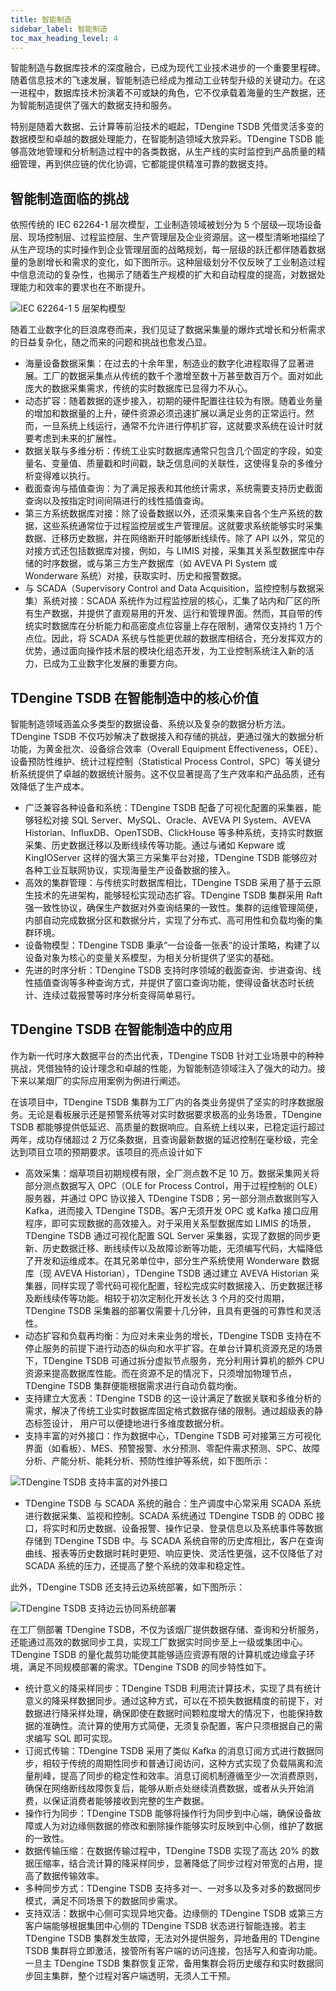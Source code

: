 ```yaml
---
title: 智能制造
sidebar_label: 智能制造
toc_max_heading_level: 4
---
```


智能制造与数据库技术的深度融合，已成为现代工业技术进步的一个重要里程碑。随着信息技术的飞速发展，智能制造已经成为推动工业转型升级的关键动力。在这一进程中，数据库技术扮演着不可或缺的角色，它不仅承载着海量的生产数据，还为智能制造提供了强大的数据支持和服务。

特别是随着大数据、云计算等前沿技术的崛起，TDengine TSDB 凭借灵活多变的数据模型和卓越的数据处理能力，在智能制造领域大放异彩。TDengine TSDB 能够高效地管理和分析制造过程中的各类数据，从生产线的实时监控到产品质量的精细管理，再到供应链的优化协调，它都能提供精准可靠的数据支持。

## 智能制造面临的挑战

依照传统的 IEC 62264-1 层次模型，工业制造领域被划分为 5 个层级—现场设备层、现场控制层、过程监控层、生产管理层及企业资源层。这一模型清晰地描绘了从生产现场的实时操作到企业管理层面的战略规划，每一层级的跃迁都伴随着数据量的急剧增长和需求的变化，如下图所示。这种层级划分不仅反映了工业制造过程中信息流动的复杂性，也揭示了随着生产规模的扩大和自动程度的提高，对数据处理能力和效率的要求也在不断提升。

![IEC 62264-1 5 层架构模型](./manufacture-1.png)

随着工业数字化的巨浪席卷而来，我们见证了数据采集量的爆炸式增长和分析需求的日益复杂化，随之而来的问题和挑战也愈发凸显。
- 海量设备数据采集：在过去的十余年里，制造业的数字化进程取得了显著进展。工厂的数据采集点从传统的数千个激增至数十万甚至数百万个。面对如此庞大的数据采集需求，传统的实时数据库已显得力不从心。
- 动态扩容：随着数据的逐步接入，初期的硬件配置往往较为有限。随着业务量的增加和数据量的上升，硬件资源必须迅速扩展以满足业务的正常运行。然而，一旦系统上线运行，通常不允许进行停机扩容，这就要求系统在设计时就要考虑到未来的扩展性。
- 数据关联与多维分析：传统工业实时数据库通常只包含几个固定的字段，如变量名、变量值、质量戳和时间戳，缺乏信息间的关联性，这使得复杂的多维分析变得难以执行。
- 截面查询与插值查询：为了满足报表和其他统计需求，系统需要支持历史截面查询以及按指定时间间隔进行的线性插值查询。
- 第三方系统数据库对接：除了设备数据以外，还须采集来自各个生产系统的数据，这些系统通常位于过程监控层或生产管理层。这就要求系统能够实时采集数据、迁移历史数据，并在网络断开时能够断线续传。除了 API 以外，常见的对接方式还包括数据库对接，例如，与 LIMIS 对接，采集其关系型数据库中存储的时序数据，或与第三方生产数据库（如 AVEVA PI System 或 Wonderware 系统）对接，获取实时、历史和报警数据。
- 与 SCADA（Supervisory Control and Data Acquisition，监控控制与数据采集）系统对接：SCADA 系统作为过程监控层的核心，汇集了站内和厂区的所有生产数据，并提供了直观易用的开发、运行和管理界面。然而，其自带的传统实时数据库在分析能力和高密度点位容量上存在限制，通常仅支持约 1 万个点位。因此，将 SCADA 系统与性能更优越的数据库相结合，充分发挥双方的优势，通过面向操作技术层的模块化组态开发，为工业控制系统注入新的活力，已成为工业数字化发展的重要方向。

## TDengine TSDB 在智能制造中的核心价值

智能制造领域涵盖众多类型的数据设备、系统以及复杂的数据分析方法。TDengine TSDB 不仅巧妙解决了数据接入和存储的挑战，更通过强大的数据分析功能，为黄金批次、设备综合效率（Overall Equipment Effectiveness，OEE）、设备预防性维护、统计过程控制（Statistical Process Control，SPC）等关键分析系统提供了卓越的数据统计服务。这不仅显著提高了生产效率和产品品质，还有效降低了生产成本。

- 广泛兼容各种设备和系统：TDengine TSDB 配备了可视化配置的采集器，能够轻松对接 SQL Server、MySQL、Oracle、AVEVA PI System、AVEVA Historian、InﬂuxDB、OpenTSDB、ClickHouse 等多种系统，支持实时数据采集、历史数据迁移以及断线续传等功能。通过与诸如 Kepware 或 KingIOServer 这样的强大第三方采集平台对接，TDengine TSDB 能够应对各种工业互联网协议，实现海量生产设备数据的接入。
- 高效的集群管理：与传统实时数据库相比，TDengine TSDB 采用了基于云原生技术的先进架构，能够轻松实现动态扩容。TDengine TSDB 集群采用 Raft 强一致性协议，确保生产数据对外查询结果的一致性。集群的运维管理简便，内部自动完成数据分区和数据分片，实现了分布式、高可用性和负载均衡的集群环境。
- 设备物模型：TDengine TSDB 秉承“一台设备一张表”的设计策略，构建了以设备对象为核心的变量关系模型，为相关分析提供了坚实的基础。
- 先进的时序分析：TDengine TSDB 支持时序领域的截面查询、步进查询、线性插值查询等多种查询方式，并提供了窗口查询功能，使得设备状态时长统计、连续过载报警等时序分析变得简单易行。

## TDengine TSDB 在智能制造中的应用

作为新一代时序大数据平台的杰出代表，TDengine TSDB 针对工业场景中的种种挑战，凭借独特的设计理念和卓越的性能，为智能制造领域注入了强大的动力。接下来以某烟厂的实际应用案例为例进行阐述。

在该项目中，TDengine TSDB 集群为工厂内的各类业务提供了坚实的时序数据服务。无论是看板展示还是预警系统等对实时数据要求极高的业务场景，TDengine TSDB 都能够提供低延迟、高质量的数据响应。自系统上线以来，已稳定运行超过两年，成功存储超过 2 万亿条数据，且查询最新数据的延迟控制在毫秒级，完全达到项目立项的预期要求。该项目的亮点设计如下

- 高效采集：烟草项目初期规模有限，全厂测点数不足 10 万。数据采集网关将部分测点数据写入 OPC（OLE for Process Control，用于过程控制的 OLE）服务器，并通过 OPC 协议接入 TDengine TSDB；另一部分测点数据则写入 Kafka，进而接入 TDengine TSDB。客户无须开发 OPC 或 Kafka 接口应用程序，即可实现数据的高效接入。对于采用关系型数据库如 LIMIS 的场景，TDengine TSDB 通过可视化配置 SQL Server 采集器，实现了数据的同步更新、历史数据迁移、断线续传以及故障诊断等功能，无须编写代码，大幅降低了开发和运维成本。在其兄弟单位中，部分生产系统使用 Wonderware 数据库（现 AVEVA Historian），TDengine TSDB 通过建立 AVEVA Historian 采集器，同样实现了零代码可视化配置，轻松完成实时数据接入、历史数据迁移及断线续传等功能。相较于初次定制化开发长达 3 个月的交付周期，TDengine TSDB 采集器的部署仅需要十几分钟，且具有更强的可靠性和灵活性。
- 动态扩容和负载再均衡：为应对未来业务的增长，TDengine TSDB 支持在不停止服务的前提下进行动态的纵向和水平扩容。在单台计算机资源充足的场景下，TDengine TSDB 可通过拆分虚拟节点服务，充分利用计算机的额外 CPU 资源来提高数据库性能。而在资源不足的情况下，只须增加物理节点，TDengine TSDB 集群便能根据需求进行自动负载均衡。
- 支持建立大宽表：TDengine TSDB 的这一设计满足了数据关联和多维分析的需求，解决了传统工业实时数据库固定格式数据存储的限制。通过超级表的静态标签设计，
用户可以便捷地进行多维度数据分析。
- 支持丰富的对外接口：作为数据中心，TDengine TSDB 可对接第三方可视化界面（如看板）、MES、预警报警、水分预测、零配件需求预测、SPC、故障分析、产能分析、能耗分析、预防性维护等系统，如下图所示：

![TDengine TSDB 支持丰富的对外接口](./manufacture-2.png)

- TDengine TSDB 与 SCADA 系统的融合：生产调度中心常采用 SCADA 系统进行数据采集、监视和控制。SCADA 系统通过 TDengine TSDB 的 ODBC 接口，将实时和历史数据、设备报警、操作记录、登录信息以及系统事件等数据存储到 TDengine TSDB 中。与 SCADA 系统自带的历史库相比，客户在查询曲线、报表等历史数据时耗时更短、响应更快、灵活性更强，这不仅降低了对 SCADA 系统的压力，还提高了整个系统的效率和稳定性。

此外，TDengine TSDB 还支持云边系统部署，如下图所示：

![TDengine TSDB 支持边云协同系统部署](./manufacture-3.png)

在工厂侧部署 TDengine TSDB，不仅为该烟厂提供数据存储、查询和分析服务，还能通过高效的数据同步工具，实现工厂数据实时同步至上一级或集团中心。TDengine TSDB 的量化裁剪功能使其能够适应资源有限的计算机或边缘盒子环境，满足不同规模部署的需求。TDengine TSDB 的同步特性如下。

- 统计意义的降采样同步：TDengine TSDB 利用流计算技术，实现了具有统计意义的降采样数据同步。通过这种方式，可以在不损失数据精度的前提下，对数据进行降采样处理，确保即使在数据时间颗粒度增大的情况下，也能保持数据的准确性。流计算的使用方式简便，无须复杂配置，客户只须根据自己的需求编写 SQL 即可实现。
- 订阅式传输：TDengine TSDB 采用了类似 Kafka 的消息订阅方式进行数据同步，相较于传统的周期性同步和普通订阅访问，这种方式实现了负载隔离和流量削峰，提高了同步的稳定性和效率。消息订阅机制遵循至少一次消费原则，确保在网络断线故障恢复后，能够从断点处继续消费数据，或者从头开始消费，以保证消费者能够接收到完整的生产数据。
- 操作行为同步：TDengine TSDB 能够将操作行为同步到中心端，确保设备故障或人为对边缘侧数据的修改和删除操作能够实时反映到中心侧，维护了数据的一致性。
- 数据传输压缩：在数据传输过程中，TDengine TSDB 实现了高达 20% 的数据压缩率，结合流计算的降采样同步，显著降低了同步过程对带宽的占用，提高了数据传输效率。
- 多种同步方式：TDengine TSDB 支持多对一、一对多以及多对多的数据同步模式，满足不同场景下的数据同步需求。
- 支持双活：数据中心侧可实现异地灾备。边缘侧的 TDengine TSDB 或第三方客户端能够根据集团中心侧的 TDengine TSDB 状态进行智能连接。若主 TDengine TSDB 集群发生故障，无法对外提供服务，异地备用的 TDengine TSDB 集群将立即激活，接管所有客户端的访问连接，包括写入和查询功能。一旦主 TDengine TSDB 集群恢复正常，备用集群会将历史缓存和实时数据同步回主集群，整个过程对客户端透明，无须人工干预。